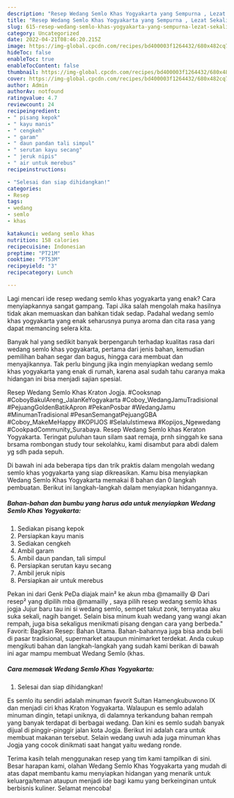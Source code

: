 ```yaml
---
description: "Resep Wedang Semlo Khas Yogyakarta yang Sempurna , Lezat Sekali"
title: "Resep Wedang Semlo Khas Yogyakarta yang Sempurna , Lezat Sekali"
slug: 615-resep-wedang-semlo-khas-yogyakarta-yang-sempurna-lezat-sekali
category: Uncategorized
date: 2022-04-21T08:46:20.215Z
image: https://img-global.cpcdn.com/recipes/bd400003f1264432/680x482cq70/wedang-semlo-khas-yogyakarta-foto-resep-utama.jpg
hideToc: false
enableToc: true
enableTocContent: false
thumbnail: https://img-global.cpcdn.com/recipes/bd400003f1264432/680x482cq70/wedang-semlo-khas-yogyakarta-foto-resep-utama.jpg
cover: https://img-global.cpcdn.com/recipes/bd400003f1264432/680x482cq70/wedang-semlo-khas-yogyakarta-foto-resep-utama.jpg
author: Admin
authorAv: notfound
ratingvalue: 4.7
reviewcount: 24
recipeingredient:
- " pisang kepok"
- " kayu manis"
- " cengkeh"
- " garam"
- " daun pandan tali simpul"
- " serutan kayu secang"
- " jeruk nipis"
- " air untuk merebus"
recipeinstructions:

- "Selesai dan siap dihidangkan!"
categories:
- Resep
tags:
- wedang
- semlo
- khas

katakunci: wedang semlo khas 
nutrition: 158 calories
recipecuisine: Indonesian
preptime: "PT21M"
cooktime: "PT53M"
recipeyield: "3"
recipecategory: Lunch

---
```



Lagi mencari ide resep wedang semlo khas yogyakarta yang enak? Cara menyiapkannya sangat gampang. Tapi Jika salah mengolah maka hasilnya tidak akan memuaskan dan bahkan tidak sedap. Padahal wedang semlo khas yogyakarta yang enak seharusnya punya aroma dan cita rasa yang dapat memancing selera kita.


Banyak hal yang sedikit banyak berpengaruh terhadap kualitas rasa dari wedang semlo khas yogyakarta, pertama dari jenis bahan, kemudian pemilihan bahan segar dan bagus, hingga cara membuat dan menyajikannya. Tak perlu bingung jika ingin menyiapkan wedang semlo khas yogyakarta yang enak di rumah, karena asal sudah tahu caranya maka hidangan ini bisa menjadi sajian spesial.

Resep Wedang Semlo Khas Kraton Jogja. #Cooksnap #CoboyBakulAreng_JalanKeYogyakarta #Coboy_WedangJamuTradisional #PejuangGoldenBatikApron #PekanPosbar #WedangJamu #MinumanTradisional #PesanSemangatPejuangGBA #Coboy_MakeMeHappy #KOPIJOS #SelaluIstimewa #Kopijos_Ngewedang #CookpadCommunity_Surabaya. Resep Wedang Semlo khas Keraton Yogyakarta. Teringat puluhan taun silam saat remaja, prnh singgah ke sana brsama rombongan study tour sekolahku, kami disambut para abdi dalem yg sdh pada sepuh.


Di bawah ini ada beberapa tips dan trik praktis dalam mengolah wedang semlo khas yogyakarta yang siap dikreasikan. Kamu bisa menyiapkan Wedang Semlo Khas Yogyakarta memakai 8 bahan dan 0 langkah pembuatan. Berikut ini langkah-langkah dalam menyiapkan hidangannya.

<!--inarticleads1-->

##### Bahan-bahan dan bumbu yang harus ada untuk menyiapkan Wedang Semlo Khas Yogyakarta:

1. Sediakan  pisang kepok
1. Persiapkan  kayu manis
1. Sediakan  cengkeh
1. Ambil  garam
1. Ambil  daun pandan, tali simpul
1. Persiapkan  serutan kayu secang
1. Ambil  jeruk nipis
1. Persiapkan  air untuk merebus


Pekan ini dari Genk PeDa diajak main² ke akun mba @mamailly 😄 Dari resep² yang dipilih mba @mamailly , saya pilih resep wedang semlo khas jogja Jujur baru tau ini si wedang semlo, sempet takut zonk, ternyataa aku suka sekali, nagih banget. Selain bisa minum kuah wedang yang wangi akan rempah, juga bisa sekaligus menikmati pisang dengan cara yang berbeda.&#34; Favorit: Bagikan Resep: Bahan Utama. Bahan-bahannya juga bisa anda beli di pasar tradisional, supermarket ataupun minimarket terdekat. Anda cukup mengikuti bahan dan langkah-langkah yang sudah kami berikan di bawah ini agar mampu membuat Wedang Semlo (khas. 

<!--inarticleads2-->

##### Cara memasak Wedang Semlo Khas Yogyakarta:


1. Selesai dan siap dihidangkan!

Es semlo itu sendiri adalah minuman favorit Sultan Hamengkubuwono IX dan menjadi ciri khas Kraton Yogyakarta. Walaupun es semlo adalah minuman dingin, tetapi uniknya, di dalamnya terkandung bahan rempah yang banyak terdapat di berbagai wedang. Dan kini es semlo sudah banyak dijual di pinggir-pinggir jalan kota Jogja. Berikut ini adalah cara untuk membuat makanan tersebut. Selain wedang uwuh ada juga minuman khas Jogja yang cocok dinikmati saat hangat yaitu wedang ronde. 

Terima kasih telah menggunakan resep yang tim kami tampilkan di sini. Besar harapan kami, olahan Wedang Semlo Khas Yogyakarta yang mudah di atas dapat membantu kamu menyiapkan hidangan yang menarik untuk keluarga/teman ataupun menjadi ide bagi kamu yang berkeinginan untuk berbisnis kuliner. Selamat mencoba!
